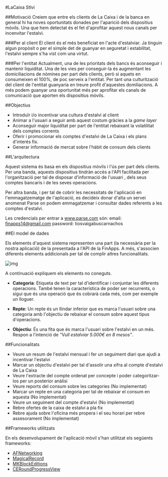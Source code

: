 #LaCaixa Stlvi

##Motivació
Creiem que entre els clients de La Caixa i de la banca en general hi ha noves oportunitats donades per l'aparició dels dispositius mòvils. Una que hem detectat és el fet d'aprofitar aquest nous canals per incenvitar l'estalvi.

###Per al client
El client és el més beneficiat en l'acte d'estalviar. Ja tinguin algun propòsit o per el simple det de guanyar en seguretat i estabilitat, l'estalvi sempre s'ha vist com una virtut.

###Per l'entitat
Actualment, una de les prioritats dels bancs és aconseguir i mantenir liquiditat. Una de les vies per conseguir-la és augmentant les domiciliacions de nòmines per part dels clients, però si aquets en consumeixen el 100%, de poc serveix a l'entitat. Per tant una culturització del client de l'entitat guanyaria en treure profit d'aquestes domiliacions. A més podem guanyar una oportunitat més per aprofitar els canals de comunicació que aporten els dispositius mòvils. 

##Objectius

* Introduïr i/o incentivar una cultura d'estalvi al client
* Animar a l'usuari a seguir amb aquest costum gràcies a la *game layer*
* Aconseguir major liquiditat per part de l'entitat rebaixant la volatilitat dels comptes corrents
* Oferir i promocionar els comptes d'estalvi de La Caixa i els plans d'interés fix.
* Generar informació de mercat sobre l'hàbit de consum dels clients

##L'arquitectura

Aquest sistema és basa en els dispositius mòvils i l'ús per part dels clients. Per una banda, aquests dispositius tindràn accès a l'API facilitada per l'organització per tal de disposar d'informació de l'usuari , dels seus comptes bancaris i de les seves operacions.

Per altra banda, i per tal de cobrir les necessitats de l'aplicació en l'emmagatzematge de l'aplicació, es decideix donar d'alta un servei anomenat Parse on podem emmagatzemar i consultar dades referents a les comptes d'estalvi.

Les credencials per entrar a www.parse.com són:
email:  finapps14@gmail.com
password: tiosvaigabuscarnachos

##El model de dades

Els elements d'aquest sistema representen una part (la necessària per la nostra aplicació) de la presentada a l'API de la FinApps. A més, s'associen diferents elements addicionals per tal de complir altres funcionalitats.

![img](https://www.evernote.com/shard/s9/sh/29828cdc-3b15-4224-a055-a71974a67b93/9b24dd42677c0f0460434ce678d4c08d/res/01fd248c-6362-478f-98d3-745248c5497d/skitch.png)

A continuació expliquem els elements no coneguts.

* **Categoria**: Etiqueta de text per tal d'identificar i conjuntar les diferents operacions. També tenen la característica de poder ser recurrents, o sigui que és una operació que és cobrarà cada més, com per exemple un lloguer.

* **Repte**: Un repte és un llindar inferior que es marca l'usuari sobre una categoria amb l'objectiu de rebaixar el consum sobre aquest tipus d'operacions. 

* **Objectiu**: És una fita que és marca l'usuari sobre l'estalvi en un més. Respon a l'intenció de *"Vull estalviar 5.000€ en 8 mesos"*.

##Funcionalitats

* Veure un resum de l'estalvi mensual i fer un seguiment diari que ajudi a incentivar l'estalvi
* Marcar un objectiu d'estalvi per tal d'assolir una xifra al compte d'estalvi de La Caixa
* Veure l'extracte del compte ordenat per concepte i poder categoritzar-los per un posterior anàlisi
* Veure reports del consum sobre les categories (No implementat)
* Marcar un repte en una categoria per tal de rebaixar el consum en aquesta (No implementat)
* Veure un seguiment del compte d'estalvi (No implementat)
* Rebre ofertes de la caixa de estalvi a pla fix 
* Rebre ajuda sobre l'oficina més propera i el seu horari per rebre assesorament (No implementat)

##Frameworks utilitzats

En els desenvolupament de l'aplicació mòvil s'han utilitzat els següents frameworks:

* [AFNetworking](https://github.com/AFNetworking/AFNetworking)
* [MagicalRecord](https://github.com/magicalpanda/MagicalRecord)
* [MKBlockEditions](https://github.com/MugunthKumar/UIKitCategoryAdditions/tree/master/MKAdditions)
* [CERoundProgressView](https://github.com/Ceroce/CERoundProgressView)

